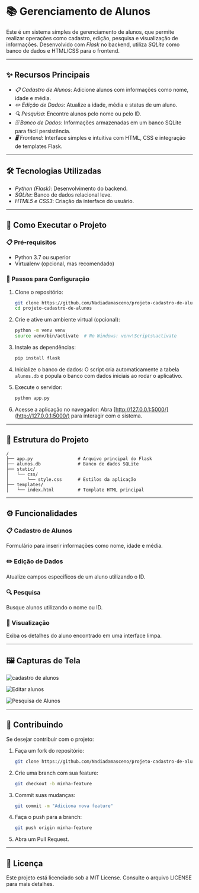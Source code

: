 # 📚 Gerenciamento de Alunos

Este é um sistema simples de gerenciamento de alunos, que permite realizar operações como cadastro, edição, pesquisa e visualização de informações. Desenvolvido com *Flask* no backend, utiliza *SQLite* como banco de dados e HTML/CSS para o frontend.

---

## ✨ Recursos Principais

- *📋 Cadastro de Alunos*: Adicione alunos com informações como nome, idade e média.
- *✏️ Edição de Dados*: Atualize a idade, média e status de um aluno.
- *🔍 Pesquisa*: Encontre alunos pelo nome ou pelo ID.
- *🗄️ Banco de Dados*: Informações armazenadas em um banco SQLite para fácil persistência.
- *🖥️ Frontend*: Interface simples e intuitiva com HTML, CSS e integração de templates Flask.

---

## 🛠️ Tecnologias Utilizadas

- *Python (Flask)*: Desenvolvimento do backend.
- *SQLite*: Banco de dados relacional leve.
- *HTML5 e CSS3*: Criação da interface do usuário.

---

## 🚀 Como Executar o Projeto

### 📋 Pré-requisitos

- Python 3.7 ou superior
- Virtualenv (opcional, mas recomendado)

### 🧩 Passos para Configuração

1. Clone o repositório:
   ```bash
   git clone https://github.com/Nadiadamasceno/projeto-cadastro-de-alunos.git
   cd projeto-cadastro-de-alunos
   ```

2. Crie e ative um ambiente virtual (opcional):
   ```bash
   python -m venv venv
   source venv/bin/activate  # No Windows: venv\Scripts\activate
   ```

3. Instale as dependências:
   ```bash
   pip install flask
   ```

4. Inicialize o banco de dados:
   O script cria automaticamente a tabela `alunos.db` e popula o banco com dados iniciais ao rodar o aplicativo.

5. Execute o servidor:
   ```bash
   python app.py
   ```

6. Acesse a aplicação no navegador:
   Abra [http://127.0.0.1:5000/](http://127.0.0.1:5000/) para interagir com o sistema.

---

## 📂 Estrutura do Projeto

```
/
├── app.py                 # Arquivo principal do Flask
├── alunos.db              # Banco de dados SQLite
├── static/
│   └── css/
│       └── style.css      # Estilos da aplicação
├── templates/
│   └── index.html         # Template HTML principal
```

---

## ⚙️ Funcionalidades

### 📋 Cadastro de Alunos
Formulário para inserir informações como nome, idade e média.

### ✏️ Edição de Dados
Atualize campos específicos de um aluno utilizando o ID.

### 🔍 Pesquisa
Busque alunos utilizando o nome ou ID.

### 📄 Visualização
Exiba os detalhes do aluno encontrado em uma interface limpa.

---

## 🖼️ Capturas de Tela

![cadastro de alunos](https://github.com/user-attachments/assets/c268c403-2867-474b-9413-1b535bdb79ad)

![Editar alunos](https://github.com/user-attachments/assets/1f273ceb-3196-4926-bd19-fd88e58555c2)

![Pesquisa de Alunos](https://github.com/user-attachments/assets/3cca927e-8f91-48bd-8354-897041953bf5)




---

## 🤝 Contribuindo

Se desejar contribuir com o projeto:

1. Faça um fork do repositório:
   ```bash
   git clone https://github.com/Nadiadamasceno/projeto-cadastro-de-alunos.git
   ```

2. Crie uma branch com sua feature:
   ```bash
   git checkout -b minha-feature
   ```

3. Commit suas mudanças:
   ```bash
   git commit -m "Adiciona nova feature"
   ```

4. Faça o push para a branch:
   ```bash
   git push origin minha-feature
   ```

5. Abra um Pull Request.

---

## 📝 Licença

Este projeto está licenciado sob a MIT License. Consulte o arquivo LICENSE para mais detalhes.


